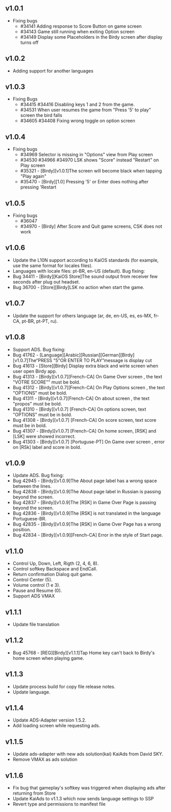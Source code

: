 v1.0.1
------
 - Fixing bugs
    - #34141 Adding response to Score Button on game screen
    - #34143 Game still running when exiting Option screen
    - #34149 Display some Placeholders in the Birdy screen after display turns off

v1.0.2
------
 - Adding support for another languages

 v1.0.3
 -------
  - Fixing Bugs
    - #34415 #34416 Disabling keys 1 and 2 from the game.
    - #34531 When user resumes the game from "Press '5' to play" screen the bird falls
    - #34605 #34408 Fixing wrong toggle on option screen

v1.0.4
--------
 - Fixing bugs
    - #34969 Selector is missing in "Options" view from Play screen
    - #34530 #34966 #34970 LSK shows "Score" instead "Restart" on Play screen
    - #35321 - [Birdy][v1.0.1]The screen will become black when tapping "Play again"
    - #35470 - [Birdy][1.0] Pressing '5' or Enter does nothing after pressing 'Restart

v1.0.5
-------
  - Fixing bugs
    - #36047
    - #34970 - [Birdy] After Score and Quit game screens, CSK does not work

v1.0.6
-------
  - Update the L10N support according to KaiOS standards (for example, use the same format for locales files).
  - Languages with locale files: pt-BR, en-US (default).
  Bug fixing:
  - Bug 34411 - [Birdy][KaiOS Store]The sound output from receiver few seconds after plug out headset.
  - Bug 36700 - [Store][Birdy]LSK no action when start the game.

v1.0.7
-------
  - Update the support for others language (ar, de, en-US, es, es-MX, fr-CA, pt-BR, pt-PT, ru).

v1.0.8
-------
  - Support ADS.
  Bug fixing:
  - Bug 41762 - [Language][Arabic][Russian][German][Birdy][v1.0.7]The“PRESS "5"OR ENTER TO PLAY”message is display cut
  - Bug 41613 - [Store][Birdy] Display extra black and wirte screen when user open Birdy app.
  - Bug 41313 - [Birdy][v1.0.7][French-CA] On Game Over screen , the text "VOTRE SCORE"" must be bold.
  - Bug 41312 - [Birdy][v1.0.7][French-CA] On Play Options screen , the text "OPTIONS" must be bold.
  - Bug 41311 - [Birdy][v1.0.7][French-CA] On about screen , the text "propos" must be bold.
  - Bug 41310 - [Birdy][v1.0.7] [French-CA] On options screen, text "OPTIONS" must be in bold.
  - Bug 41308 - [Birdy][v1.0.7] [French-CA] On score screen, text score must be in bold.
  - Bug 41307 - [Birdy][v1.0.7] [French-CA] On home screen, [RSK] and [LSK] were showed incorrect.
  - Bug 41303 - [Birdy][v1.0.7] [Portuguse-PT] On Game over screen , error on [RSk] label and score in bold.

v1.0.9
-------
  - Update ADS.
  Bug fixing:
  - Bug 42945 - [Birdy][v1.0.9]The About page label has a wrong space between the lines.
  - Bug 42838 - [Birdy][v1.0.9]The About page label in Russian is passing beyond the screen.
  - Bug 42837 - [Birdy][v1.0.9]The [RSK] in Game Over Page is passing beyond the screen.
  - Bug 42836 - [Birdy][v1.0.9]The [RSK] is not translated in the language Portuguese-BR.
  - Bug 42835 - [Birdy][v1.0.9]The [RSK] in Game Over Page has a wrong position.
  - Bug 42834 - [Birdy][v1.0.9][French-CA] Error in the style of Start page.

v1.1.0
-------
  - Control Up, Down, Left, Rigth (2, 4, 6, 8).
  - Control softkey Backspace  and EndCall.
  - Return confirmation Dialog quit game.
  - Control Center (5).
  - Volume control (1 e 3).
  - Pause and Resume (0).
  - Support ADS VMAX
 
v1.1.1
-------
  - Update file translation

v1.1.2
-------
  - Bug 45768 - [REG][Birdy][v1.1.1]Tap Home key can't back to Birdy's home screen when playing game.

v1.1.3
-------
- Update process build for copy file release notes.
- Update language.

v1.1.4
-------
- Update ADS-Adapter version 1.5.2.
- Add loading screen while requesting ads.

v1.1.5
-------
  - Update ads-adapter with new ads solution(kai) KaiAds from David SKY.
  - Remove VMAX as ads solution

v1.1.6
-------
  - Fix bug that gameplay's softkey was triggered when displaying ads after returning from Store
  - Update KaiAds to v1.1.3 which now sends language settings to SSP
  - Revert type and permissions to manifest file